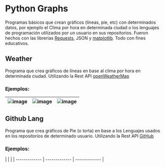 # Python Graphs
Programas básicos que crean gráficos (líneas, pie, etc) con determinados datos, por ejemplo el Clima por hora en determinada ciudad o los lenguajes de programación utilizados por un usuario en sus repositorios.
Fueron hechos con las librerias [Requests](https://docs.python-requests.org/en/latest/), JSON y [matplotlib](https://matplotlib.org). Todo con fines educativos.

## Weather
Programa que crea gráficos de líneas en base al clima por hora en determinada ciudad.
Utilizando la Rest API [openWeatherMap](https://openweathermap.org/api)

### Ejemplos:
| ![image](https://user-images.githubusercontent.com/51482182/151102366-df6b9121-8fda-459c-bd49-e005badecf2d.png) | ![image](https://user-images.githubusercontent.com/51482182/151102438-364ffc18-c8d3-4aeb-bfe3-838b1503b782.png) | ![image](https://user-images.githubusercontent.com/51482182/151102458-ac15fda0-a8c8-4232-8afc-9af5dd2ce3b6.png) |
| ------------- | ------------- | ------------- |


## Github Lang
Programa que crea gráficos de Pie (o torta) en base a los Lenguajes usados en los repositorios de determinado usuario.
Utilizando la Rest API [GitHub](https://docs.github.com/en/rest)

### Ejemplos:
|  | |
| ------------- | ------------- | ------------- |
